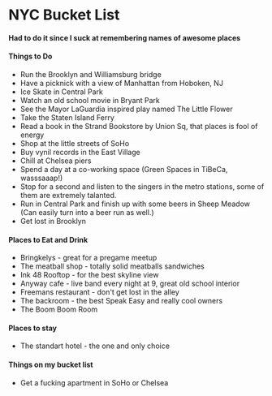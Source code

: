 NYC Bucket List
===============

#### Had to do it since I suck at remembering names of awesome places

#### Things to Do
* Run the Brooklyn and Williamsburg bridge
* Have a picknick with a view of Manhattan from Hoboken, NJ
* Ice Skate in Central Park
* Watch an old school movie in Bryant Park 
* See the Mayor LaGuardia inspired play named The Little Flower
* Take the Staten Island Ferry
* Read a book in the Strand Bookstore by Union Sq, that places is fool of energy
* Shop at the little streets of SoHo
* Buy vynil records in the East Village
* Chill at Chelsea piers
* Spend a day at a co-working space (Green Spaces in TiBeCa, wasssaaap!)
* Stop for a second and listen to the singers in the metro stations, some of them are extremely talanted. 
* Run in Central Park and finish up with some beers in Sheep Meadow (Can easily turn into a beer run as well.)
* Get lost in Brooklyn


#### Places to Eat and Drink
* Bringkelys - great for a pregame meetup
* The meatball shop - totally solid meatballs sandwiches
* Ink 48 Rooftop - for the best skyline view
* Anyway cafe - live band every night at 9, great old school interior
* Freemans restaurant - don't get lost in the alley
* The backroom - the best Speak Easy and really cool owners
* The Boom Boom Room 

#### Places to stay

* The standart hotel - the one and only choice

#### Things on my bucket list

* Get a fucking apartment in SoHo or Chelsea
